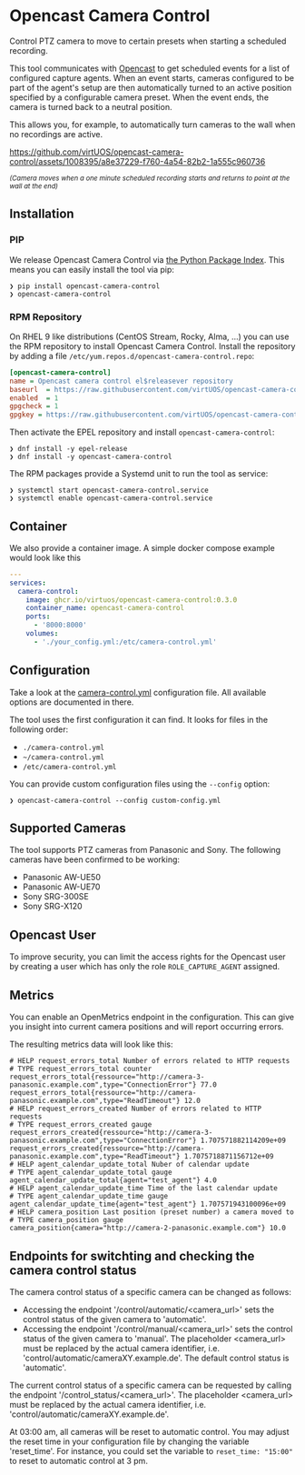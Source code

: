 # Opencast Camera Control

Control PTZ camera to move to certain presets when starting a scheduled recording.

This tool communicates with [Opencast](https://opencast.org) to get scheduled
events for a list of configured capture agents. When an event starts, cameras
configured to be part of the agent's setup are then automatically turned to an
active position specified by a configurable camera preset. When the event ends,
the camera is turned back to a neutral position.

This allows you, for example, to automatically turn cameras to the wall when no
recordings are active.

https://github.com/virtUOS/opencast-camera-control/assets/1008395/a8e37229-f760-4a54-82b2-1a555c960736

<small><i>(Camera moves when a one minute scheduled recording starts and returns to point at the wall at the end)</i></small>

## Installation

### PIP

We release Opencast Camera Control via [the Python Package Index](https://pypi.org/).
This means you can easily install the tool via pip:

```
❯ pip install opencast-camera-control
❯ opencast-camera-control
```


### RPM Repository

On RHEL 9 like distributions (CentOS Stream, Rocky, Alma, …) you can use the RPM repository to install Opencast Camera Control.
Install the repository by adding a file `/etc/yum.repos.d/opencast-camera-control.repo`:

```ini
[opencast-camera-control]
name = Opencast camera control el$releasever repository
baseurl  = https://raw.githubusercontent.com/virtUOS/opencast-camera-control/rpm-el$releasever/
enabled  = 1
gpgcheck = 1
gpgkey = https://raw.githubusercontent.com/virtUOS/opencast-camera-control/rpm-el$releasever/opencast-camera-control.key
```

Then activate the EPEL repository and install `opencast-camera-control`:

```
❯ dnf install -y epel-release
❯ dnf install -y opencast-camera-control
```

The RPM packages provide a Systemd unit to run the tool as service:

```
❯ systemctl start opencast-camera-control.service
❯ systemctl enable opencast-camera-control.service
```


## Container

We also provide a container image.
A simple docker compose example would look like this

```yaml
---
services:
  camera-control:
    image: ghcr.io/virtuos/opencast-camera-control:0.3.0
    container_name: opencast-camera-control
    ports:
      - '8000:8000'
    volumes:
      - './your_config.yml:/etc/camera-control.yml'
```


## Configuration

Take a look at the [camera-control.yml](camera-control.yml) configuration file.
All available options are documented in there.

The tool uses the first configuration it can find. It looks for files in the following order:

- `./camera-control.yml`
- `~/camera-control.yml`
- `/etc/camera-control.yml`

You can provide custom configuration files using the `--config` option:

```
❯ opencast-camera-control --config custom-config.yml
```

## Supported Cameras

The tool supports PTZ cameras from Panasonic and Sony.
The following cameras have been confirmed to be working:

- Panasonic AW-UE50
- Panasonic AW-UE70
- Sony SRG-300SE
- Sony SRG-X120

## Opencast User

To improve security, you can limit the access rights for the Opencast user by
creating a user which has only the role `ROLE_CAPTURE_AGENT` assigned.

## Metrics

You can enable an OpenMetrics endpoint in the configuration. This can give you
insight into current camera positions and will report occurring errors.

The resulting metrics data will look like this:

```properties
# HELP request_errors_total Number of errors related to HTTP requests
# TYPE request_errors_total counter
request_errors_total{ressource="http://camera-3-panasonic.example.com",type="ConnectionError"} 77.0
request_errors_total{ressource="http://camera-panasonic.example.com",type="ReadTimeout"} 12.0
# HELP request_errors_created Number of errors related to HTTP requests
# TYPE request_errors_created gauge
request_errors_created{ressource="http://camera-3-panasonic.example.com",type="ConnectionError"} 1.707571882114209e+09
request_errors_created{ressource="http://camera-panasonic.example.com",type="ReadTimeout"} 1.7075718871156712e+09
# HELP agent_calendar_update_total Nuber of calendar update
# TYPE agent_calendar_update_total gauge
agent_calendar_update_total{agent="test_agent"} 4.0
# HELP agent_calendar_update_time Time of the last calendar update
# TYPE agent_calendar_update_time gauge
agent_calendar_update_time{agent="test_agent"} 1.707571943100096e+09
# HELP camera_position Last position (preset number) a camera moved to
# TYPE camera_position gauge
camera_position{camera="http://camera-2-panasonic.example.com"} 10.0
```

## Endpoints for switchting and checking the camera control status

The camera control status of a specific camera can be changed as follows:
- Accessing the endpoint '/control/automatic/<camera_url>' sets the control status of the given camera to 'automatic'.
- Accessing the endpoint '/control/manual/<camera_url>' sets the control status of the given camera to 'manual'.
The placeholder <camera_url> must be replaced by the actual camera identifier, i.e. 'control/automatic/cameraXY.example.de'. The default control status is 'automatic'.

The current control status of a specific camera can be requested by calling the endpoint '/control_status/<camera_url>'. The placeholder <camera_url> must be replaced by the actual camera identifier, i.e. 'control/automatic/cameraXY.example.de'.

At 03:00 am, all cameras will be reset to automatic control. You may adjust the reset time in your configuration file by changing the variable 'reset_time'. For instance, you could set the variable to `reset_time: "15:00"` to reset to automatic control at 3 pm.

